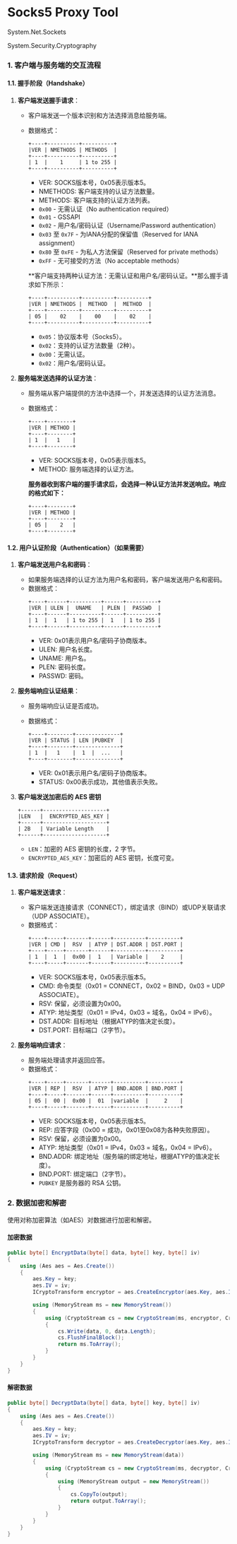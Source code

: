 # Socks5 Proxy Tool

System.Net.Sockets

System.Security.Cryptography

### 1. 客户端与服务端的交互流程

#### 1.1. 握手阶段（Handshake）

1. **客户端发送握手请求**：
   
   - 客户端发送一个版本识别和方法选择消息给服务端。
   - 数据格式：
     ```
     +----+----------+----------+
     |VER | NMETHODS | METHODS  |
     +----+----------+----------+
     | 1  |    1     | 1 to 255 |
     +----+----------+----------+
     ```
     - VER: SOCKS版本号，0x05表示版本5。
     - NMETHODS: 客户端支持的认证方法数量。
     - METHODS: 客户端支持的认证方法列表。
     - `0x00` - 无需认证（No authentication required）
     - `0x01` - GSSAPI
     - `0x02` - 用户名/密码认证（Username/Password authentication）
     - `0x03` 至 `0x7F` - 为IANA分配的保留值（Reserved for IANA assignment）
     - `0x80` 至 `0xFE` - 为私人方法保留（Reserved for private methods）
     - `0xFF` - 无可接受的方法（No acceptable methods）
     
     **客户端支持两种认证方法：无需认证和用户名/密码认证。**那么握手请求如下所示：
     
     ```
     +----+----------+----------+----------+
     |VER | NMETHODS |  METHOD  |  METHOD  |
     +----+----------+----------+----------+
     | 05 |    02    |    00    |    02    |
     +----+----------+----------+----------+
     ```
     
     - `0x05`：协议版本号（Socks5）。
     - `0x02`：支持的认证方法数量（2种）。
     - `0x00`：无需认证。
     - `0x02`：用户名/密码认证。
     
   
2. **服务端发送选择的认证方法**：
   
   - 服务端从客户端提供的方法中选择一个，并发送选择的认证方法消息。
   - 数据格式：
     ```
     +----+--------+
     |VER | METHOD |
     +----+--------+
     | 1  |   1    |
     +----+--------+
     ```
     - VER: SOCKS版本号，0x05表示版本5。
     - METHOD: 服务端选择的认证方法。

     **服务器收到客户端的握手请求后，会选择一种认证方法并发送响应。响应的格式如下：**
     
     ```
     +----+--------+
     |VER | METHOD |
     +----+--------+
     | 05 |    2   |
     +----+--------+
     ```

#### 1.2. 用户认证阶段（Authentication）（如果需要）

1. **客户端发送用户名和密码**：

   - 如果服务端选择的认证方法为用户名和密码，客户端发送用户名和密码。
   - 数据格式：
     ```
     +----+------+----------+------+----------+
     |VER | ULEN |  UNAME   | PLEN |  PASSWD  |
     +----+------+----------+------+----------+
     | 1  |  1   | 1 to 255 |  1   | 1 to 255 |
     +----+------+----------+------+----------+
     ```
     - VER: 0x01表示用户名/密码子协商版本。
     - ULEN: 用户名长度。
     - UNAME: 用户名。
     - PLEN: 密码长度。
     - PASSWD: 密码。

2. **服务端响应认证结果**：

   - 服务端响应认证是否成功。

   - 数据格式：
     ```
     +----+--------+--------------+
     |VER | STATUS | LEN |PUBKEY  |
     +----+--------+--------------+
     | 1  |   1    |  1  |  ...   |
     +----+--------+--------------+
     ```
     - VER: 0x01表示用户名/密码子协商版本。
     - STATUS: 0x00表示成功，其他值表示失败。

3. **客户端发送加密后的 AES 密钥**

   ```
   +------+--------------------+
   |LEN   |  ENCRYPTED_AES_KEY |
   +------+--------------------+
   | 2B   | Variable Length    |
   +------+--------------------+
   ```

   - `LEN`：加密的 AES 密钥的长度，2 字节。
   - `ENCRYPTED_AES_KEY`：加密后的 AES 密钥，长度可变。

#### 1.3. 请求阶段（Request）

1. **客户端发送请求**：
   
   - 客户端发送连接请求（CONNECT），绑定请求（BIND）或UDP关联请求（UDP ASSOCIATE）。
   - 数据格式：
     ```
     +----+-----+-------+------+----------+----------+
     |VER | CMD |  RSV  | ATYP | DST.ADDR | DST.PORT |
     +----+-----+-------+------+----------+----------+
     | 1  |  1  |  0x00 |  1   | Variable |    2     |
     +----+-----+-------+------+----------+----------+
     ```
     - VER: SOCKS版本号，0x05表示版本5。
     - CMD: 命令类型（0x01 = CONNECT，0x02 = BIND，0x03 = UDP ASSOCIATE）。
     - RSV: 保留，必须设置为0x00。
     - ATYP: 地址类型（0x01 = IPv4，0x03 = 域名，0x04 = IPv6）。
     - DST.ADDR: 目标地址（根据ATYP的值决定长度）。
     - DST.PORT: 目标端口（2字节）。
   
2. **服务端响应请求**：
   
   - 服务端处理请求并返回应答。
   - 数据格式：
     ```
     +----+-----+-------+------+----------+----------+
     |VER | REP |  RSV  | ATYP | BND.ADDR | BND.PORT |
     +----+-----+-------+------+----------+----------+
     | 05 |  00 |  0x00 |  01  |variable  |     2    |
     +----+-----+-------+------+----------+----------+
     
     ```
     - VER: SOCKS版本号，0x05表示版本5。
     - REP: 应答字段（0x00 = 成功，0x01至0x08为各种失败原因）。
     - RSV: 保留，必须设置为0x00。
     - ATYP: 地址类型（0x01 = IPv4，0x03 = 域名，0x04 = IPv6）。
     - BND.ADDR: 绑定地址（服务端的绑定地址，根据ATYP的值决定长度）。
     - BND.PORT: 绑定端口（2字节）。
     - `PUBKEY` 是服务器的 RSA 公钥。

### 2. 数据加密和解密

使用对称加密算法（如AES）对数据进行加密和解密。

#### 加密数据

```csharp
public byte[] EncryptData(byte[] data, byte[] key, byte[] iv)
{
    using (Aes aes = Aes.Create())
    {
        aes.Key = key;
        aes.IV = iv;
        ICryptoTransform encryptor = aes.CreateEncryptor(aes.Key, aes.IV);

        using (MemoryStream ms = new MemoryStream())
        {
            using (CryptoStream cs = new CryptoStream(ms, encryptor, CryptoStreamMode.Write))
            {
                cs.Write(data, 0, data.Length);
                cs.FlushFinalBlock();
                return ms.ToArray();
            }
        }
    }
}
```

#### 解密数据
```csharp
public byte[] DecryptData(byte[] data, byte[] key, byte[] iv)
{
    using (Aes aes = Aes.Create())
    {
        aes.Key = key;
        aes.IV = iv;
        ICryptoTransform decryptor = aes.CreateDecryptor(aes.Key, aes.IV);

        using (MemoryStream ms = new MemoryStream(data))
        {
            using (CryptoStream cs = new CryptoStream(ms, decryptor, CryptoStreamMode.Read))
            {
                using (MemoryStream output = new MemoryStream())
                {
                    cs.CopyTo(output);
                    return output.ToArray();
                }
            }
        }
    }
}
```

